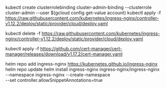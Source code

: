 kubectl create clusterrolebinding cluster-admin-binding   --clusterrole cluster-admin   --user $(gcloud config get-value account)
kubectl apply -f https://raw.githubusercontent.com/kubernetes/ingress-nginx/controller-v1.12.2/deploy/static/provider/cloud/deploy.yaml

kubectl delete -f https://raw.githubusercontent.com/kubernetes/ingress-nginx/controller-v1.12.2/deploy/static/provider/cloud/deploy.yaml

kubectl apply -f https://github.com/cert-manager/cert-manager/releases/download/v1.17.2/cert-manager.yaml

helm repo add ingress-nginx https://kubernetes.github.io/ingress-nginx
helm repo update
helm install ingress-nginx ingress-nginx/ingress-nginx \
  --namespace ingress-nginx --create-namespace \
  --set controller.allowSnippetAnnotations=true

